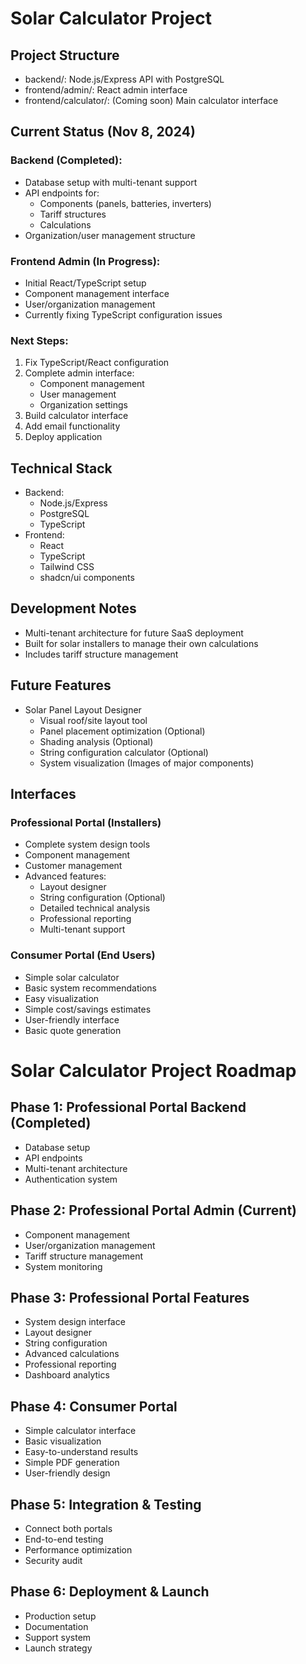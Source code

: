 # Solar Calculator Project

## Project Structure
- backend/: Node.js/Express API with PostgreSQL
- frontend/admin/: React admin interface
- frontend/calculator/: (Coming soon) Main calculator interface

## Current Status (Nov 8, 2024)

### Backend (Completed):
- Database setup with multi-tenant support
- API endpoints for:
  - Components (panels, batteries, inverters)
  - Tariff structures
  - Calculations
- Organization/user management structure

### Frontend Admin (In Progress):
- Initial React/TypeScript setup
- Component management interface
- User/organization management
- Currently fixing TypeScript configuration issues

### Next Steps:
1. Fix TypeScript/React configuration
2. Complete admin interface:
   - Component management
   - User management
   - Organization settings
3. Build calculator interface
4. Add email functionality
5. Deploy application

## Technical Stack
- Backend:
  - Node.js/Express
  - PostgreSQL
  - TypeScript
- Frontend:
  - React
  - TypeScript
  - Tailwind CSS
  - shadcn/ui components

## Development Notes
- Multi-tenant architecture for future SaaS deployment
- Built for solar installers to manage their own calculations
- Includes tariff structure management

## Future Features
- Solar Panel Layout Designer
  - Visual roof/site layout tool
  - Panel placement optimization (Optional)
  - Shading analysis (Optional)
  - String configuration calculator (Optional)
  - System visualization (Images of major components)

## Interfaces
### Professional Portal (Installers)
- Complete system design tools
- Component management
- Customer management
- Advanced features:
  - Layout designer
  - String configuration (Optional)
  - Detailed technical analysis
  - Professional reporting
  - Multi-tenant support

### Consumer Portal (End Users)
- Simple solar calculator
- Basic system recommendations
- Easy visualization
- Simple cost/savings estimates
- User-friendly interface
- Basic quote generation

# Solar Calculator Project Roadmap

## Phase 1: Professional Portal Backend (Completed)
- Database setup
- API endpoints
- Multi-tenant architecture
- Authentication system

## Phase 2: Professional Portal Admin (Current)
- Component management
- User/organization management
- Tariff structure management
- System monitoring

## Phase 3: Professional Portal Features
- System design interface
- Layout designer
- String configuration
- Advanced calculations
- Professional reporting
- Dashboard analytics

## Phase 4: Consumer Portal
- Simple calculator interface
- Basic visualization
- Easy-to-understand results
- Simple PDF generation
- User-friendly design

## Phase 5: Integration & Testing
- Connect both portals
- End-to-end testing
- Performance optimization
- Security audit

## Phase 6: Deployment & Launch
- Production setup
- Documentation
- Support system
- Launch strategy

